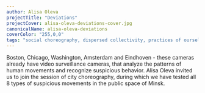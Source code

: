 ```yaml
---
author: Alisa Oleva
projectTitle: "Deviations"
projectCover: alisa-oleva-deviations-cover.jpg
canonicalName: alisa-oleva-deviations
coverColor: "255,0,0"
tags: "social choreography, dispersed collectivity, practices of ourselves, 8-BIT DESIRE, practice of small movements, places of transparency"
---
```


Boston, Chicago, Washington, Amsterdam and Eindhoven - these cameras already have video surveillance cameras, that analyze the patterns of human movements and recognize suspicious behavior. Alisa Oleva invited us to join the session of city choreography, during which we have tested all 8 types of suspicious movements in the public space of Minsk.
